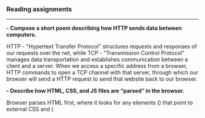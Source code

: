 ### Reading assignments 
  <hr/>


**- Compose a short poem describing how HTTP sends data between computers.**

  HTTP - "Hypertext Transfer Protocol" structures requests and responses of our requests over the net, while TCP - "Transmission Control Protocol" manages data transportation and establishes communication between a client and a server. 
When we access a specific address from a browser, HTTP commands to open a TCP channel with that server, through which our browser will send a HTTP request to send that website back to our browser.


**- Describe how HTML, CSS, and JS files are “parsed” in the browser.**

  Browser parses HTML first, where it looks for any elements (<link>) that point to external CSS and (<script>) JS elements.
When such elements are found, the client sends its request back to the server to retrieve <link> and <script> elements and    then parses them. Then, from the information that was parsed - client creates an outlay for HTML, CSS and JS content, then    compiles and executes JS. Finally, the client builds the DOM (Document Object Model) and applies styles from CSSOM (CSS        Object Model) and executes JS. At this point - the visual representation of a page is applied with its functionality and      content.   
  
  
**- How can you find images to add to a Website?**
  
  We can use google licensed images, make a custom request to an artist or
  draw them ourselves by using software for drawing.
  
  
**- How do you create a String vs a Number in JavaScript?**
  
  In order to create a variable, we need to declare a keyword "let" and then give it a name and then, with the "=" symbol assign either a number or a string of characters in double quotation marks. 
  
  
**-  What is a Variable and why are they important in JavaScript?**
  
  Variable is an entry point and a dynamical placeholder for information, that's been captured my computer memory. Without varibales, we'd have no infomration to manipulate.

  
**- What is an HTML attribute?**
  
  Attributes are special marks that don't appear visually, but they refer those marked blocks of information to an element that will alter specified properties of said blocks. 
  
  
**- Describe the Anatomy of an HTML element.**
  
  Element includes an opening tag with some attributes, enclosed text content, and a closing tag.
  
  
**- What is the Difference between "article" and "section" element tags?**
  
  The "article" tag is used to highlight main and/or independent piece of information, while the "section" tag is used to wrap related groups of content. 

  
**- What Elements does a “typical” website include?**
  
  Most common elements of a website are: Links, Paragrapgs, Headings, Lists, Tables, Regions, Images, Buttons.
  
  
**- How does metadata influence Search Engine Optimization?**
  
  Metadata directly influences overall discoverability of a website, as well as how high your website will appear in relevant search. 
  
  
**-How is the "meta" HTML tag used when specifying metadata?**
  
  In most cases, it's used with the "name" (specifies the type of element and type of information) and "content"(specifies actual meta content) attributes.
  
  
  
  
  
